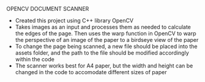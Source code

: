 OPENCV DOCUMENT SCANNER

- Created this project using C++ library OpenCV
- Takes images as an input and processes them as needed to calculate the edges of the page. Then uses the warp function in OpenCV to warp the perspective of an image of the paper to a birdseye view of the paper
- To change the page being scanned, a new file should be placed into the assets folder, and the path to the file should be modified accordingly within the code
- The scanner works best for A4 paper, but the width and height can be changed in the code to accomodate different sizes of paper
